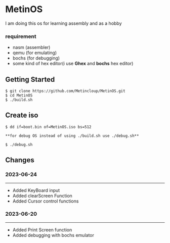 # MetinOS

I am doing this os for learning assembly and as a hobby


### **requirement**

+ nasm	(assembler)
+ qemu	(for emulating)
+ bochs (for debugging)
+ some kind of hex editor(i use **Ghex** and **bochs** hex editor)


## Getting Started

```shell
$ git clone https://github.com/Metincloup/MetinOS.git
$ cd MetinOS
$ ./build.sh
```
## Create iso

```shell
$ dd if=boot.bin of=MetinOS.iso bs=512
```

	**for debug OS instead of using ./build.sh use ./debug.sh**
	
```shell
$ ./debug.sh
```

## Changes


### **2023-06-24**
---
+	Added KeyBoard input 
+	Added clearScreen Function
+	Added Cursor control functions

### **2023-06-20**
---
+	Added Print Screen function 
+	Added debugging with bochs emulator
